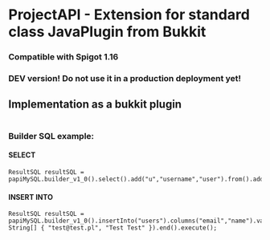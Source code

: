 # ProjectAPI - Extension for standard class JavaPlugin from Bukkit

### Compatible with Spigot 1.16
### DEV version! Do not use it in a production deployment yet!

## Implementation as a bukkit plugin
```

```

### Builder SQL example:

#### SELECT
```
ResultSQL resultSQL = papiMySQL.builder_v1_0().select().add("u","username","user").from().add("users","u").end().execute();
```

#### INSERT INTO
```
ResultSQL resultSQL = papiMySQL.builder_v1_0().insertInto("users").columns("email","name").valuesArray(new String[] { "test@test.pl", "Test Test" }).end().execute();
```
